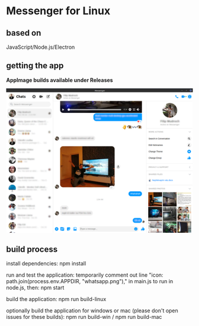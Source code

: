 # Messenger for Linux

## based on
JavaScript/Node.js/Electron

## getting the app
**AppImage builds available under Releases**

![screenshot](https://github.com/louckazdenekjr/messenger-for-linux/blob/master/build/screenshot.png)

## build process
install dependencies:
npm install

run and test the application:
temporarily comment out line "icon: path.join(process.env.APPDIR, "whatsapp.png")," in main.js to run in node.js, then: 
npm start

build the application: 
npm run build-linux

optionally build the application for windows or mac (please don't open issues for these builds):
npm run build-win / npm run build-mac
